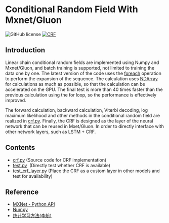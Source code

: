 # Conditional Random Field With Mxnet/Gluon
![GitHub license](https://img.shields.io/badge/license-Apache2.0-blue.svg)
[![CRF](https://img.shields.io/badge/Moudle-CRF-green.svg)](./crf.py)
## Introduction
Linear chain conditional random fields are implemented using Numpy and Mxnet/Gluon, and batch training is supported, not limited to training the data one by one. The latest version of the code uses the [foreach](https://mxnet.incubator.apache.org/api/python/ndarray/contrib.html?highlight=fore#mxnet.ndarray.contrib.foreach)  operation to perform the expansion of the sequence. The calculation uses [NDArray](https://mxnet.incubator.apache.org/api/python/ndarray/sparse.html?highlight=nd#module-mxnet.ndarray)  for calculations as much as possible, so that the calculation can be accelerated on the GPU. The final test is more than 40 times faster than the previous calculation using the for loop, so the performance is effectively improved.

The forward calculation, backward calculation, Viterbi decoding, log maximum likelihood and other methods in the conditional random field are realized in [crf.py](./crf.py). Finally, the CRF is designed as the layer of the neural network that can be reused in Mxet/Gluon. In order to directly interface with other network layers, such as LSTM + CRF.

## Contents
* [crf.py](./crf.py)  (Source code for CRF implementation)
* [test.py](./test.py)  (Directly test whether CRF is available)
* [test_crf_layer.py](./test_crf_layer.py)  (Place the CRF as a custom layer in other models and test for availability)

## Reference
* [MXNet - Python API](https://mxnet.incubator.apache.org/api/python/index.html)
* [Numpy](https://docs.scipy.org/doc/numpy/user/quickstart.html)
* [统计学习方法(李航)](https://baike.baidu.com/item/%E7%BB%9F%E8%AE%A1%E5%AD%A6%E4%B9%A0%E6%96%B9%E6%B3%95/10430179?fr=aladdin)

